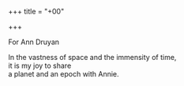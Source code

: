+++
title = "+00"

+++

For Ann Druyan

In the vastness of space and the immensity of time,  
it is my joy to share  
a planet and an epoch with Annie.




